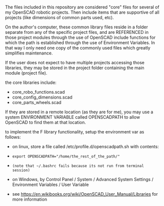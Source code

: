 The files included in this repository are considered "core" files for several of my OpenSCAD robotic projects.  Then include items that are supportive of all projects (like dimensions of common parts used, etc).

On the author's computer, these common library files reside in a folder separate from any of the specific project files, and are REFERENCED in those project modules through the use of OpenSCAD include functions for which the path is established through the use of Environment Variables.  In that way I only need one copy of the commonly used files which greatly simplifies maintenance.  

If the user does not expect to have multiple projects accessing those libraries, they may be stored in the project folder containing the 
main module (project file).
  
the core libraries include: 
* core_robo_functions.scad 
* core_config_dimensions.scad
* core_parts_wheels.scad
  
 If they are stored in a remote location (as they are for me), you may use a system ENVIRONMENT
 VARIABLE called OPENSCADPATH to allow OpenSCAD to find them at that location.
 
 to implement the F library functionality, setup the environment var as follows:

 * on linux, store a file called /etc/profile.d/openscadpath.sh with contents:  

 *     export OPENSCADPATH="/home/the_rest_of_the_path/" 

 *     (note that ~/.bashrc fails because its not run from terminal session)
 
 * on Windows, by Control Panel / System / Advanced System Settings / Environment Variables / User Variable 
 
 * see https://en.wikibooks.org/wiki/OpenSCAD_User_Manual/Libraries   for more information
